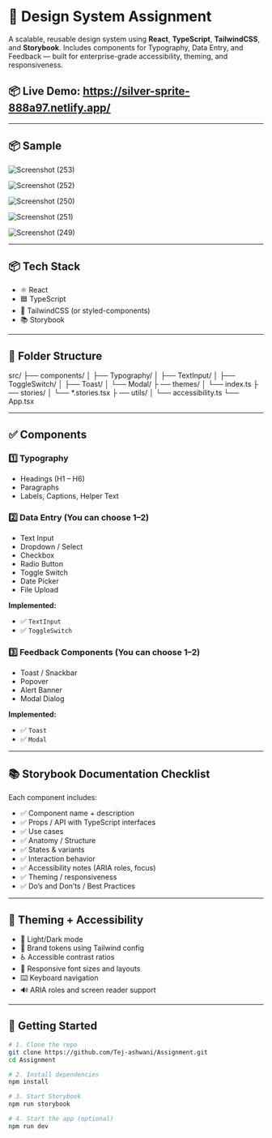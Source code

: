 # 🧩 Design System Assignment

A scalable, reusable design system using **React**, **TypeScript**, **TailwindCSS**, and **Storybook**. Includes components for Typography, Data Entry, and Feedback — built for enterprise-grade accessibility, theming, and responsiveness.

## 📦 Live Demo: https://silver-sprite-888a97.netlify.app/

---

## 📦 Sample
![Screenshot (253)](https://github.com/user-attachments/assets/2c3a7a51-c85d-4b5c-b270-c9a283267450)

 ![Screenshot (252)](https://github.com/user-attachments/assets/6db609dc-79a7-4e0d-9f90-690e9e2c26ea)

![Screenshot (250)](https://github.com/user-attachments/assets/4c1eda4e-88da-4fa1-82eb-d779fad58369)

![Screenshot (251)](https://github.com/user-attachments/assets/93391a1c-050b-46c3-ba64-d80ef8934905)

![Screenshot (249)](https://github.com/user-attachments/assets/ab96d333-909d-48c4-ae1b-d7174c1766bd)

---

## 📦 Tech Stack

- ⚛️ React
- 🟦 TypeScript
- 🎨 TailwindCSS (or styled-components)
- 📚 Storybook

---

## 📁 Folder Structure

src/
├── components/ │
├── Typography/ │
├── TextInput/ │
├── ToggleSwitch/ │
├── Toast/ │
└── Modal/ ├
── themes/ 
│ └── index.ts ├
── stories/ │
└── *.stories.tsx ├
── utils/ │
└── accessibility.ts
└── App.tsx


---

## ✅ Components

### 1️⃣ Typography

- Headings (H1 – H6)
- Paragraphs
- Labels, Captions, Helper Text

### 2️⃣ Data Entry (You can choose 1–2)

- Text Input
- Dropdown / Select
- Checkbox
- Radio Button
- Toggle Switch
- Date Picker
- File Upload

**Implemented:**
- ✅ `TextInput`
- ✅ `ToggleSwitch`

### 3️⃣ Feedback Components (You can choose 1–2)

- Toast / Snackbar
- Popover
- Alert Banner
- Modal Dialog

**Implemented:**
- ✅ `Toast`
- ✅ `Modal`

---

## 📚 Storybook Documentation Checklist

Each component includes:

- ✅ Component name + description
- ✅ Props / API with TypeScript interfaces
- ✅ Use cases
- ✅ Anatomy / Structure
- ✅ States & variants
- ✅ Interaction behavior
- ✅ Accessibility notes (ARIA roles, focus)
- ✅ Theming / responsiveness
- ✅ Do’s and Don’ts / Best Practices

---

## 🎨 Theming + Accessibility

- 🌙 Light/Dark mode
- 🎨 Brand tokens using Tailwind config
- ♿ Accessible contrast ratios
- 📏 Responsive font sizes and layouts
- ⌨️ Keyboard navigation
- 🔊 ARIA roles and screen reader support

---

## 🚀 Getting Started

```bash
# 1. Clone the repo
git clone https://github.com/Tej-ashwani/Assignment.git
cd Assignment

# 2. Install dependencies
npm install

# 3. Start Storybook
npm run storybook

# 4. Start the app (optional)
npm run dev
